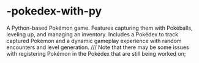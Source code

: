 # -pokedex-with-py
A Python-based Pokémon game. Features capturing them with Pokéballs, leveling up, and managing an inventory. Includes a Pokédex to track captured Pokémon and a dynamic gameplay experience with random encounters and level generation.
/// Note that there may be some issues with registering Pokémon in the Pokédex that are still being worked on;

